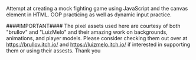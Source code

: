 Attempt at creating a mock fighting game using JavaScript and the canvas element in HTML. OOP practicing as well as dynamic input practice.

####IMPORTANT####
The pixel assets used here are courtesy of both "brullov" and "LuizMelo" and their amazing work on backgrounds, animations, and player models.
Please consider checking them out over at https://brullov.itch.io/ and 
https://luizmelo.itch.io/ if interested in supporting them or using their assests. Thank you